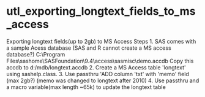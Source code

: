 # utl_exporting_longtext_fields_to_ms_access
Exporting longtext fields(up to 2gb) to MS Access   Steps    1. SAS comes with a sample Acess database (SAS and R cannot create a MS access database?)      C:\Program Files\sashome\SASFoundation\9.4\access\sasmisc\demo.accdb      Copy this accdb to d:/mdb/longtext.accdb   2. Create a MS Access table 'longtext' using sashelp.class.   3. Use passthru 'ADD column 'txt' with 'memo' field (max 2gb?) (memo was changed to longtext after 2010)   4. Use passthru and a macro variable(max length ~65k) to update the longtext table
